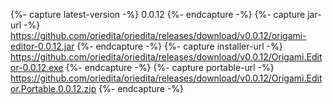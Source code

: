 {%- capture latest-version -%}
0.0.12
{%- endcapture -%}
{%- capture jar-url -%}
https://github.com/oriedita/oriedita/releases/download/v0.0.12/origami-editor-0.0.12.jar
{%- endcapture -%}
{%- capture installer-url -%}
https://github.com/oriedita/oriedita/releases/download/v0.0.12/Origami.Editor-0.0.12.exe
{%- endcapture -%}
{%- capture portable-url -%}
https://github.com/oriedita/oriedita/releases/download/v0.0.12/Origami.Editor.Portable.0.0.12.zip
{%- endcapture -%}